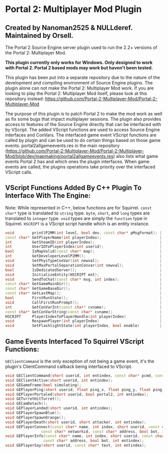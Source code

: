 # Portal 2: Multiplayer Mod Plugin

## **Created by Nanoman2525 & NULLderef. Maintained by Orsell.**

The Portal 2 Source Engine server plugin used to run the 2.2+ versions of the Portal 2: Multiplayer Mod.

**This plugin currently only works for Windows. Only designed to work with Portal 2. Portal 2 based mods may work but haven't been tested.**

This plugin has been put into a separate repository due to the nature of the development and compiling environment of Source Engine plugins. The plugin alone can not make the Portal 2: Multiplayer Mod work. If you are looking to play the Portal 2: Multiplayer Mod itself, please look at this repository instead: <https://github.com/Portal-2-Multiplayer-Mod/Portal-2-Multiplayer-Mod>

The purpose of this plugin is to patch Portal 2 to make the mod work as well as fix some bugs that impact multiplayer sessions. The plugin also provides access to features of the Source Engine directly that can be interfaced with by VScript. The added VScript functions are used to access Source Engine interfaces and ConVars. The interfaced game event VScript functions are called by plugin and can be used to do certain things based on those game events. portal2allgameevents.res in the main repository (<https://github.com/Portal-2-Multiplayer-Mod/Portal-2-Multiplayer-Mod/blob/dev/mapmaking/portal2allgameevents.res>) also lists what game events Portal 2 has and which ones the plugin interfaces. When game events are called, the plugins operations take priority over the interfaced VScript calls.

## VScript Functions Added By C++ Plugin To Interface With The Engine:

Note: While represented in C++, below functions are for Squirrel. `const char*` type is translated to `string` type. `byte`, `short`, and `long` types are translated to `integer` type. `void` types are simply the `function` type in Squirrel. `HSCRIPT` is a VScript script handle which is an entity instance.

```c++
void        printlP2MM(int level, bool dev, const char* pMsgFormat); | "Logging for the P2MM VScript. The log message must be passed as a string or it will error."
const char* GetPlayerName(int playerIndex);                          | "Gets player username by their entity index."
int         GetSteamID(int playerIndex);                             | "Gets the account ID component of player SteamID by the player's entity index."
int         UserIDToPlayerIndex(int userid);                         | "Get the player's entity index by their userid."
bool        IsMapValid(const char* map);                             | "Returns true is the supplied string is a available map to load and run."
int         GetDeveloperLevelP2MM();                                 | "Returns the value of ConVar p2mm_developer."
void        SetPhysTypeConVar(int newval);                           | "Sets 'player_held_object_use_view_model' to the supplied integer value."
void        SetMaxPortalSeparationConvar(int newval);                | "Sets 'portal_max_separation_force' to the supplied integer value."
bool        IsDedicatedServer();                                     | "Returns true if this is a dedicated server."
void        InitializeEntity(HSCRIPT ent);                           | "Initializes an entity. Note: Not all entities will work even after being initialized with this function."
void        SendToChat(const char* msg, int index);                  | "Sends a raw message to the chat HUD."
const char* GetGameMainDir();                                        | "Returns the game directory. Ex. portal2"
const char* GetGameBaseDir();                                        | "Get the main game directory being used. Ex. Portal 2"
const char* GetLastMap();                                            | "Returns the last map recorded by the launcher's Last Map system."
bool        FirstRunState();                                         | "Get or set the state of whether the first map was run or not. Set false/true = 0/1 | -1 to get state."
void        CallFirstRunPrompt();                                    | "Shows the first run prompt if enabled in config.nut."
int         GetConVarInt(const char* cvname);                        | "Get the integer value of a ConVar."
const char* GetConVarString(const char* cvname);                     | "Get the string value of a ConVar."
HSCRIPT     PlayerIndexToPlayerHandle(int playerIndex)               | "Takes the player's entity index and returns the player's script handle."
void        RespawnPlayer(int playerIndex)                           | "Respawn the a player by their entity index."
void        SetFlashlightState(int playerIndex, bool enable)         | "Set the flashlight for a player on or off."
```

## Game Events Interfaced To Squirrel VScript Functions:

`GEClientCommand` is the only exception of not being a game event, it's the plugin's ClientCommand callback being interfaced to VScript.

```c++
void GEClientCommand(short userid, int entindex, const char* pcmd, const char* fargs);      | "Called when a client inputs a console command."
void GEClientActive(short userid, int entindex);                                            | "Called when a player is 'activated' in the server, meaning fully loaded, not fully connect which happens before that."
void GEGameFrame(bool simulating);                                                          | "Called every server frame, used for the VScript loop. Warning: Don't do too intensive tasks with this!"
void GEPlayerPing(short userid, float ping_x, float ping_y, float ping_z, int entindex);    | "Called whenever a player pings. Game event: 'portal_player_ping'"
void GEPlayerPortaled(short userid, bool portal2, int entindex);                            | "Called whenever a player goes through a portal. `portal2` is false when portal1/blue portal is entered. Game event: 'portal_player_portaled'"
void GETurretHitTurret();                                                                   | "Called whenever a turret hits another turret. Game event: 'turret_hit_turret'"
void GECamDetach();                                                                         | "Called whenever a camera is detached from a surface. Game event: 'security_camera_detached'"
void GEPlayerLanded(short userid, int entindex);                                            | "Called whenever a player lands on the ground. Game event: 'player_landed'"
void GEPlayerSpawnBlue();                                                                   | "Called whenever a Blue/Atlas player spawns. Game event: 'player_spawn_blue'"
void GEPlayerSpawnOrange();                                                                 | "Called whenever a Red/Orange/PBody player spawns. Game event: 'player_spawn_orange'"
void GEPlayerDeath(short userid, short attacker, int entindex);                             | "Called whenever a player dies. Game event: 'player_death'"
void GEPlayerConnect(const char* name, int index, short userid, const char* xuid, 
                const char* networkid, const char* address, bool bot, int entindex);        | "Called where a player connects to the server. 'index' is the entity index minus 1. Game event: 'player_connect'"
void GEPlayerInfo(const char* name, int index, short userid, const char* networkid,
                 const char* address, bool bot, int entindex);                              | "Called when a player changes their name."
void GEPlayerSay(short userid, const char* text, int entindex);                             | "Called whenever a player inputs a chat message. Game event: 'player_say'"
```
